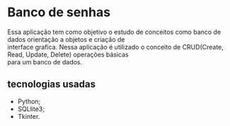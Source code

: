<h1>Banco de senhas</h1>
<p>
 Essa aplicação tem como objetivo o estudo de conceitos como banco de dados orientação a objetos e criação de <br> interface grafica.
 Nessa aplicação é utilizado o conceito de CRUD(Create, Read, Update, Delete) operações básicas <br> para um banco de dados.
</p>
<h2>tecnologias usadas</h2>
<ul>
  <li>Python;</li>
  <li>SQLlite3;</li>
  <li>Tkinter.</li>
</ul>
